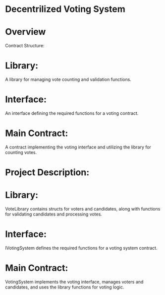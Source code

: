 # Decentrilized Voting System
# Overview

Contract Structure:
# Library:
A library for managing vote counting and validation functions.
# Interface:
An interface defining the required functions for a voting contract.
# Main Contract:
A contract implementing the voting interface and utilizing the library for counting votes.
          
# Project Description:
# Library: 
VoteLibrary contains structs for voters and candidates, along with functions for validating candidates and processing votes.
# Interface:
IVotingSystem defines the required functions for a voting system contract.
# Main Contract:
VotingSystem implements the voting interface, manages voters and candidates, and uses the library functions for voting logic.

